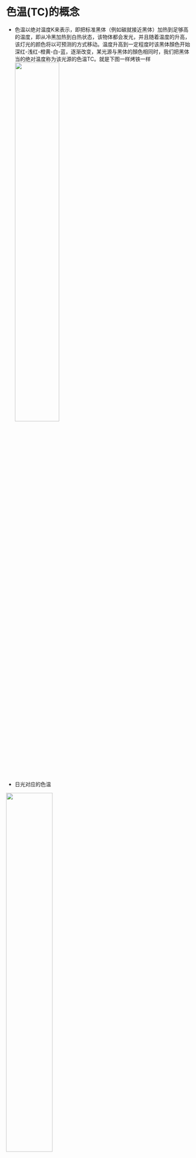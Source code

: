# 色温(TC)的概念
* 色温以绝对温度K来表示，即把标准黑体（例如碳就接近黑体）加热到足够高的温度，即从冷黑加热到白热状态，该物体都会发光，并且随着温度的升高，该灯光的颜色将以可预测的方式移动。温度升高到一定程度时该黑体顏色开始深红-浅红-橙黄-白-蓝，逐渐改变，某光源与黑体的顏色相同时，我们把黑体当的绝对温度称为该光源的色温TC。就是下图一样烤铁一样
<br><img src=./img/02.png width=50%>
* 日光对应的色温<br>
<img src=./img/03.png width=50%>
<img src=./img/15.png width=50%>

* 色温等级<br>
<img src=./img/23.png width=50%>
<img src=./img/25.png width=50%>

1、2700K~3200K 暖白(白炽灯),黄色光，强穿透力

2、4200K　自然白,白中带黄，(氙气灯)

3、5000K　光全白

4、6000K　正白,光全白，略带蓝色

5、6500K　阳光下的白天

6、7000—8000K白中明显带蓝

7、8000K以上蓝光，穿透力极

* 常见的光源色温：

1700 K：火柴光

1850 K：蜡烛

2800 K：钨灯（白炽灯）的常见色温

3000 K：卤素灯及黄光日光灯的常见色温

3350 K：演播室“CP”灯

3400 K：演播室台灯,、照相泛光灯（不是闪光灯）等...

4100 K：月光、浅黄光日光灯

5000 K：日光

5500 K：平均日光、电子闪光（因厂商而异）

5770 K：有效太阳温度

6420 K：氙弧灯

6500 K：最常见的白光日光灯色温

9300 K：电视屏幕（模拟）

## 色温单位(K)
* 1800年代后期，当时英国物理学家威廉·开尔文（William Kelvin）加热了一块碳。它在热量中发光，在不同的温度下产生各种不同的颜色，制定出了一套色温计算法，为了纪念他的杰出贡献，色温以开氏温度（K）表示。
<br><img src=./img/04.png width=50%>
## 国际标准的色温区分根据 CIE1931 色度图进行，下图中间那个黑线（也叫普朗克曲线）就是代表黑体产生不同颜色的标准-色温
* CIE1931的色度坐标图
<br><img src=./img/05.png width=50%>
## 麦克亚当椭圆理论（McAdam Ellipse Theory）
* 1942年，科学家麦克亚当使用相关色温对25种颜色进行了实验，对每个色点的约5至9个相对侧进行了测量，并在它们能够区分色差时记录了这两个点。结果是一些大小和长度不同的椭圆，称为MacAdam椭圆麦克亚当椭圆理论
<br><img src=./img/06.png width=50%>  
<br><img src=./img/07.png width=50%>  
<br><img src=./img/08.png width=50%>  
## 色温公差
* 但是在黑体辐射线附近的的都是叫3000k。让人感觉的偏绿的3000k，偏红的也叫3000k,如图
<br><img src=./img/09.png width=50%>  
* 下面这几个LED发光对应的色温实际效果的和色度图对应。例如J点的LED落到3000k黑体辐射线下方，所以会有偏红一点，所以在相关色温CCT是有容许的公差
<br><img src=./img/10.png width=50%> 
## SDCM（色容差）
* SDCM：表征由光学颜色检测系统软件和标准光源计算出的在麦克亚当椭圆理论的X和Y值之间的差异。数量越少，产品的光色坐标与标准值越接近，光源发出的光谱与黑辐射线范围之间的差异就越小，精度越高，光的颜色就越纯。

* SDCM，是照明灯色坐标与某色温的标准点的坐标相比，例如色温6500K的标准点的坐标是X=0.313、Y=0.337。色容差的单位是SDCM，是基于CIE1931(x,y)色度系统的。Duv是基于CIE1976(u,v)色度系统的，表示被测光源色点(u,v)距离普朗克黑体辐射曲线的距离。
<br><img src=./img/11.png width=50%> 
* 色容差和Duv都可以用来表示颜色的差异，只是计算系统和表达方式不一样，所参考的标准光源色点也不一样。7SDCM大致与Duv /-0.006相当，3SDCM，是Duv /-0.003
* 就是下面放大图从0~7的sdcm（色容差）区间
<br><img src=./img/12.png width=50%> 

## SDCM标准
* 世界上有三种主要的SDCM标准类型：

    1.北美能源之星标准 能源之星ANSI C78.376，色差≤7 SDCM。

    2.欧盟IEC标准 欧盟标准ERP，色彩公差≤6 SDCM。

    3.中国GB标准 中国标准GB10682-2002，双端荧光灯性能要求色差≤5SDCM.

* 实际的色容差:灯具的色容差必须控制在≤3sdcm内，才让肉眼没感觉到色差
  
    现在LED技术基本都能控制到3sdcm以内，甚至达到1sdcm以内
 <br><img src=./img/13.png width=50%> 
 <br><img src=./img/14.png width=50%> 

# 各种物体对应的色温
<img src=./img/01.png width=50%>

# 蓝光
高色温会带来更多的蓝光，我们可以在下图中看到色温超过3000K，蓝光的能量就突然增加了，蓝光是属于波长400-480纳米之间的高能量短波，蓝光对视网膜的危害程度最大。家居照明中我们应该尽量避免采用高色温灯光照明

<img src=./img/24.png width=50%>

台灯光源为何不宜超过4000K

在最新版GB/T 9473-2017国家标准《读写作业台灯性能要求》中指出夜间使用建议不大4000K


# 暖光和冷光
冷光和暖光主要是由光源的色温决定的。

冷光是指色温超过5000K时光色偏蓝, 给人以清冷的感觉，叫冷光。

色温在3000K以下时, 光色就有偏红的现象, 给人以温暖的感觉。叫暖光。

白天的自然光源属于较高的色温，而到了黄昏的自然光源属于低色温，因此人类的大脑在高色温照明下会比较有精神，而在低色温照明下则会认为该睡了

# 双色温灯
双色温是由两种色温的 LED灯珠 组成，一组一般为3000K色温，另一组为6000K色温。 使用时可以分别选用这两种色温，也可以让它们组成混光，此时色温在4000多K，以满足不同色调的需要

# 双色温PWM计算
色温合成通常用:双色温LED，冷光+暖光

保持色温不变然后改变亮度,可以用以下方法
```
两个已知参数：亮度为y,色度为c
需计算两路PWM输出为：a,b
条件为:
a+b=y
a/b=c
由上面两式计算出a与b:
b=y/(1+c)
a=y*c/(1+c) 或 a=y-b
```
``` c
 /** 简单的双色温调节
 * @brief Set the Color Temperature object
 * 
 * @param color_temperature [0-100]
 * @param brightness [0-100]
 */
void setColorTemperature(uint8_t color_temperature,uint8_t brightness)
{
    //uint8_t color_temperature, brightness;
    uint8_t warm_tmp = (100 - color_temperature) * brightness / 100;
    uint8_t cold_tmp = color_temperature * brightness / 100;
    warm_tmp         = warm_tmp < 15 ? warm_tmp : 14 + warm_tmp * 86 / 100;
    cold_tmp         = cold_tmp < 15 ? cold_tmp : 14 + cold_tmp * 86 / 100;
    printf("warm:%d,cold:%d\n",warm_tmp,cold_tmp);
}

```